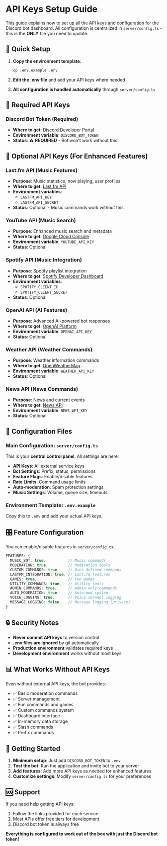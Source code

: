 # API Keys Setup Guide

This guide explains how to set up all the API keys and configuration for the Discord bot dashboard. All configuration is centralized in `server/config.ts` - this is the **ONLY** file you need to update.

## 🔧 Quick Setup

1. **Copy the environment template**:
   ```bash
   cp .env.example .env
   ```

2. **Edit the .env file** and add your API keys where needed

3. **All configuration is handled automatically** through `server/config.ts`

## 🔑 Required API Keys

### Discord Bot Token (Required)
- **Where to get**: [Discord Developer Portal](https://discord.com/developers/applications)
- **Environment variable**: `DISCORD_BOT_TOKEN`
- **Status**: ⚠️ **REQUIRED** - Bot won't work without this

## 🎵 Optional API Keys (For Enhanced Features)

### Last.fm API (Music Features)
- **Purpose**: Music statistics, now playing, user profiles
- **Where to get**: [Last.fm API](https://www.last.fm/api/account/create)
- **Environment variables**: 
  - `LASTFM_API_KEY`
  - `LASTFM_API_SECRET`
- **Status**: Optional - Music commands work without this

### YouTube API (Music Search)
- **Purpose**: Enhanced music search and metadata
- **Where to get**: [Google Cloud Console](https://console.developers.google.com/)
- **Environment variable**: `YOUTUBE_API_KEY`
- **Status**: Optional

### Spotify API (Music Integration)
- **Purpose**: Spotify playlist integration
- **Where to get**: [Spotify Developer Dashboard](https://developer.spotify.com/dashboard/applications)
- **Environment variables**:
  - `SPOTIFY_CLIENT_ID`
  - `SPOTIFY_CLIENT_SECRET`
- **Status**: Optional

### OpenAI API (AI Features)
- **Purpose**: Advanced AI-powered bot responses
- **Where to get**: [OpenAI Platform](https://platform.openai.com/api-keys)
- **Environment variable**: `OPENAI_API_KEY`
- **Status**: Optional

### Weather API (Weather Commands)
- **Purpose**: Weather information commands
- **Where to get**: [OpenWeatherMap](https://openweathermap.org/api)
- **Environment variable**: `WEATHER_API_KEY`
- **Status**: Optional

### News API (News Commands)
- **Purpose**: News and current events
- **Where to get**: [News API](https://newsapi.org/)
- **Environment variable**: `NEWS_API_KEY`
- **Status**: Optional

## 📝 Configuration Files

### Main Configuration: `server/config.ts`
This is your **central control panel**. All settings are here:

- **API Keys**: All external service keys
- **Bot Settings**: Prefix, status, permissions
- **Feature Flags**: Enable/disable features
- **Rate Limits**: Command usage limits
- **Auto-moderation**: Spam protection settings
- **Music Settings**: Volume, queue size, timeouts

### Environment Template: `.env.example`
Copy this to `.env` and add your actual API keys.

## 🎛️ Feature Configuration

You can enable/disable features in `server/config.ts`:

```typescript
FEATURES: {
  MUSIC_BOT: true,          // Music commands
  MODERATION: true,         // Moderation tools
  CUSTOM_COMMANDS: true,    // User-defined commands
  LASTFM_INTEGRATION: true, // Last.fm features
  GAMES: true,              // Fun games
  UTILITY_COMMANDS: true,   // Utility tools
  ADMIN_COMMANDS: true,     // Admin-only commands
  AUTO_MODERATION: true,    // Auto-mod system
  VOICE_LOGGING: true,      // Voice channel logging
  MESSAGE_LOGGING: false,   // Message logging (privacy)
}
```

## 🔒 Security Notes

- **Never commit API keys** to version control
- **.env files are ignored** by git automatically
- **Production environment** validates required keys
- **Development environment** works without most keys

## 📊 What Works Without API Keys

Even without external API keys, the bot provides:

- ✅ Basic moderation commands
- ✅ Server management
- ✅ Fun commands and games
- ✅ Custom commands system
- ✅ Dashboard interface
- ✅ In-memory data storage
- ✅ Slash commands
- ✅ Prefix commands

## 🚀 Getting Started

1. **Minimum setup**: Just add `DISCORD_BOT_TOKEN` to `.env`
2. **Test the bot**: Run the application and invite bot to your server
3. **Add features**: Add more API keys as needed for enhanced features
4. **Customize settings**: Modify `server/config.ts` for your preferences

## 🆘 Support

If you need help getting API keys:
1. Follow the links provided for each service
2. Most APIs offer free tiers for development
3. Discord bot token is always free

**Everything is configured to work out of the box with just the Discord bot token!**